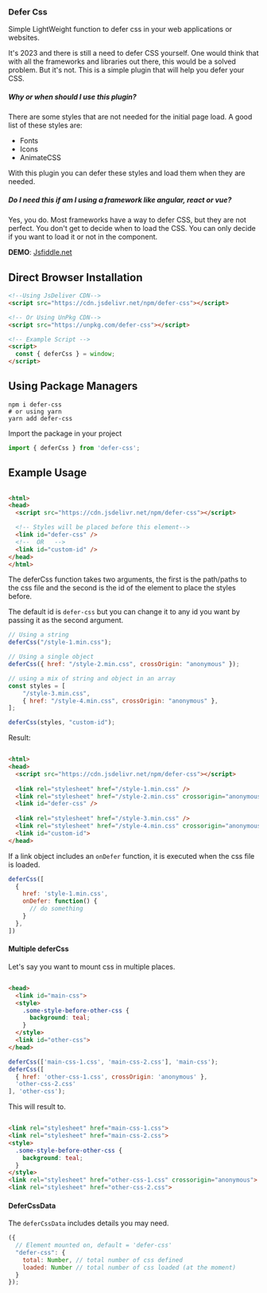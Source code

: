 ### Defer Css

Simple LightWeight function to defer css in your web applications or websites.

It's 2023 and there is still a need to defer CSS yourself. One would think that with all the frameworks and libraries
out there, this would be a solved problem.
But it's not. This is a simple plugin that will help you defer your CSS.

##### Why or when should I use this plugin?

There are some styles that are not needed for the initial page load.
A good list of these styles are:

- Fonts
- Icons
- AnimateCSS

With this plugin you can defer these styles and load them when they are needed.

##### Do I need this if am I using a framework like angular, react or vue?

Yes, you do. Most frameworks have a way to defer CSS, but they are not perfect.
You don't get to decide when to load the CSS. You can only decide if you want to load it or not in the component.

**DEMO**: [Jsfiddle.net](https://jsfiddle.net/trapcode/j8vsg7az/)

## Direct Browser Installation

```html
<!--Using JsDeliver CDN-->
<script src="https://cdn.jsdelivr.net/npm/defer-css"></script>

<!-- Or Using UnPkg CDN-->
<script src="https://unpkg.com/defer-css"></script>

<!-- Example Script -->
<script>
  const { deferCss } = window;
</script>
```

## Using Package Managers

```shell
npm i defer-css
# or using yarn
yarn add defer-css
```

Import the package in your project

```typescript
import { deferCss } from 'defer-css';
```

## Example Usage


```html

<html>
<head>
  <script src="https://cdn.jsdelivr.net/npm/defer-css"></script>

  <!-- Styles will be placed before this element-->
  <link id="defer-css" />
  <!--  OR   -->
  <link id="custom-id" />
</head>
</html>
```

The deferCss function takes two arguments, the first is the path/paths to the css file and the second is the id of the element to place the styles before.

The default id is `defer-css` but you can change it to any id you want by passing it as the second argument.

```javascript
// Using a string
deferCss("/style-1.min.css");

// Using a single object
deferCss({ href: "/style-2.min.css", crossOrigin: "anonymous" });

// using a mix of string and object in an array
const styles = [
    "/style-3.min.css",
    { href: "/style-4.min.css", crossOrigin: "anonymous" }, 
];

deferCss(styles, "custom-id");
```

Result:

```html

<html>
<head>
  <script src="https://cdn.jsdelivr.net/npm/defer-css"></script>
  
  <link rel="stylesheet" href="/style-1.min.css" />
  <link rel="stylesheet" href="/style-2.min.css" crossorigin="anonymous" />
  <link id="defer-css" />
  
  <link rel="stylesheet" href="/style-3.min.css" />
  <link rel="stylesheet" href="/style-4.min.css" crossorigin="anonymous" />
  <link id="custom-id">
</head>
```

If a link object includes an `onDefer` function, it is executed when the css file is loaded.

```javascript
deferCss([
  {
    href: 'style-1.min.css',
    onDefer: function() {
      // do something
    }
  },
])
```

#### Multiple deferCss

Let's say you want to mount css in multiple places.

```html

<head>
  <link id="main-css">
  <style>
    .some-style-before-other-css {
      background: teal;
    }
  </style>
  <link id="other-css">
</head>
```

```javascript
deferCss(['main-css-1.css', 'main-css-2.css'], 'main-css');
deferCss([
  { href: 'other-css-1.css', crossOrigin: 'anonymous' },
  'other-css-2.css'
], 'other-css');
```

This will result to.

```html

<link rel="stylesheet" href="main-css-1.css">
<link rel="stylesheet" href="main-css-2.css">
<style>
  .some-style-before-other-css {
    background: teal;
  }
</style>
<link rel="stylesheet" href="other-css-1.css" crossorigin="anonymous">
<link rel="stylesheet" href="other-css-2.css">
```

#### DeferCssData

The `deferCssData` includes details you may need.

```javascript
({
  // Element mounted on, default = 'defer-css'
  "defer-css": {
    total: Number, // total number of css defined
    loaded: Number // total number of css loaded (at the moment)
  }
});
```
